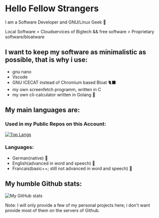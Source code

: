 # Hello Fellow Strangers

I am a Software Developer and GNU/Linux Geek 🐧

Local Software > Cloudservices of Bigtech && free software > Proprietary software/bloatware

## I want to keep my software as minimalistic as possible, that is why i use:
- gnu nano
- Vscode
- GNU ICECAT instead of Chromium based Bloat 🐈‍⬛
- my own screenfetch programm, written in C 
- my own cli-calculator written in Golang 🧮
## My main languages are:
### Used in my Public Repos on this Account:

[![Top Langs](https://github-readme-stats.vercel.app/api/top-langs/?username=666hwll)](https://github.com/anuraghazra/github-readme-stats)

### Languages:
- German(native) 🎌
- English(advanced in word and speech) 🏴󠁧󠁢󠁥󠁮󠁧󠁿
- Francais(basic++; still not advanced in word and speech) 🥖
## My humble Github stats:
![My GitHub stats](https://github-readme-stats.vercel.app/api?username=666hwll)

Note: I will only provide a few of my personal projects here; i don't want provide most of them
on the servers of Github.
